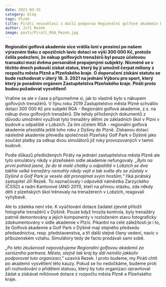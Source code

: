 ```yaml
---
date: 2021-03-15
category: blog
tags: Plzeň 
title: Piráti nesouhlasí s další podporou Regionální golfové akademie bez vysvětlení kauzy nákupu golfových trenažerů!
author: Jiří Rezek
image: posts/Pirati_RGA_Rezek.jpg
---
```


**Regionální golfová akademie sice vrátila loni v prosinci po našem výrazném tlaku z opozičních lavic dotaci ve výši 300 000 Kč, protože čelila podezření, že nákup golfových trenažérů byl pouze účelovou transakcí mezi dvěma personálně propojenými subjekty. Nicméně se v těchto dnech pokouší získat status, který by jí umožnil čerpat miliony z rozpočtu města Plzně a Plzeňského kraje. O doporučení získání statutu se bude rozhodovat v úterý 16. 3. 2021 na jednání Výboru pro sport, který který je poradním orgánem Zastupitelstva Plzeňského kraje. Piráti proto budou požadovat vysvětlení!**

Vraťme se ale v čase a připomeňme si, jak to vlastně bylo s nákupem golfových trenažérů. V říjnu roku 2019 Zastupitelstvo města Plzně schválilo dotaci 300 000 Kč pro subjekt RGA - Regionální golfová akademie, z.s. na nákup dvou golfových trenažérů. Dle tehdy přiložených dokumentů z důvodu umožnění využívat tyto trenažéry dětmi ze základních škol v Plzni v budově u odpaliště v Lobzích. Za tím účelem RGA - regionální golfová akademie přesídlila ještě toho roku z Dýšiny do Plzně. Získanou dotaci následně akademie převedla společnosti Plzeňský Golf Park v Dýšině jako součást platby za odkup dvou simulátorů již roky provozovaných v tamní budově.

Podle důkazů předložených Piráty na jednání zastupitelstva města Plzně ale tyto simulátory nikdy v plzeňském sídle akademie nefungovaly. *„Bylo na první pohled jasné, že do té malé chatky u odpaliště v Lobzích se dva takhle velké trenažéry nemohly nikdy vejít a tak světe div se zůstaly v Dýšině a Golf Park je vesele dál pronajímal svým hostům,“*  říká pirátský zastupitel Jiří Rezek. To naznačovaly i odpovědi náměstka Zarzyckého (ČSSD) a radní Kantorové (ANO 2011), kteří na přímou otázku, zda někdy děti z plzeňských škol trénovaly na trenažérech v Lobzích, reagovali vyhýbavě.

Ale to zdaleka není vše. K vyúčtování dotace žadatel zjevně přiložil fotografie trenažérů v Dýšině. Pouze když hrozila kontrola, byly trenažéry patrně demontovány a jejich komponenty v rozloženém stavu fotograficky zdokumentovány v sídle akademie v Plzni.  Pikantní na celé záležitosti je i to, že Golfová akademie a Golf Park v Dýšině mají stejného předsedu předsednictva, resp. představenstva, a tři další stejné členy vedení, navíc v příbuzenském vztahu. Simulátory tedy de facto prodávali sami sobě.

*„Po této zkušenosti nepovažujeme Regionální golfovou akademii za seriózního partnera. Město, stejně tak kraj by dál nemělo jakkoliv podporovat tuto organizaci,”* uzavírá Rezek. I proto budeme, my Piráti chtít po akademii vysvětlení této kauzy. Pokud se ho nedočkáme, budeme proti při rozhodování o přidělení statusu, který by tuto organizaci opravňoval žádat a získávat miliónové dotace z rozpočtu města Plzně a Plzeňského kraje.

